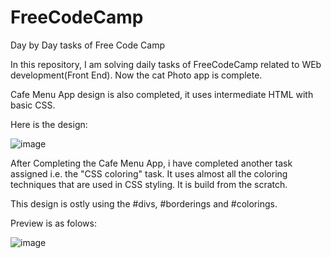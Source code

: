 # FreeCodeCamp
Day by Day tasks of Free Code Camp

In this repository, I am solving daily tasks of FreeCodeCamp related to WEb development(Front End).
Now the cat Photo app is complete.

Cafe Menu App design is also completed, it uses intermediate HTML with basic CSS.

Here is the design:

![image](https://user-images.githubusercontent.com/88979046/221378578-734b9cab-c2e4-4d08-bc11-33a164481104.png)

After Completing the Cafe Menu App, i have completed another task assigned i.e. the "CSS coloring" task. It uses almost all the coloring techniques that are used in CSS styling. It is build from the scratch.

This design is ostly using the #divs, #borderings and #colorings.

Preview is as folows:

![image](https://user-images.githubusercontent.com/88979046/222803165-29f4a4ce-bb09-4233-8801-a78eb3eb8374.png)

